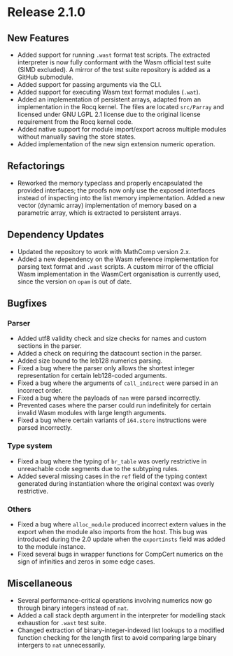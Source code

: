# Release 2.1.0

## New Features
- Added support for running `.wast` format test scripts. The extracted interpreter is now fully conformant with the Wasm official test suite (SIMD excluded). A mirror of the test suite repository is added as a GitHub submodule.
- Added support for passing arguments via the CLI.
- Added support for executing Wasm text format modules (`.wat`).
- Added an implementation of persistent arrays, adapted from an implementation in the Rocq kernel. The files are located `src/Parray` and licensed under GNU LGPL 2.1 license due to the original license requirement from the Rocq kernel code. 
- Added native support for module import/export across multiple modules without manually saving the store states.
- Added implementation of the new sign extension numeric operation.

## Refactorings
- Reworked the memory typeclass and properly encapsulated the provided interfaces; the proofs now only use the exposed interfaces instead of inspecting into the list memory implementation. Added a new vector (dynamic array) implementation of memory based on a parametric array, which is extracted to persistent arrays.

## Dependency Updates
- Updated the repository to work with MathComp version 2.x.
- Added a new dependency on the Wasm reference implementation for parsing text format and `.wast` scripts. A custom mirror of the official Wasm implementation in the WasmCert organisation is currently used, since the version on `opam` is out of date.

## Bugfixes

### Parser
- Added utf8 validity check and size checks for names and custom sections in the parser.
- Added a check on requiring the datacount section in the parser.
- Added size bound to the leb128 numerics parsing.
- Fixed a bug where the parser only allows the shortest integer representation for certain leb128-coded arguments.
- Fixed a bug where the arguments of `call_indirect` were parsed in an incorrect order.
- Fixed a bug where the payloads of `nan` were parsed incorrectly.
- Prevented cases where the parser could run indefinitely for certain invalid Wasm modules with large length arguments.
- Fixed a bug where certain variants of `i64.store` instructions were parsed incorrectly.

### Type system
- Fixed a bug where the typing of `br_table` was overly restrictive in unreachable code segments due to the subtyping rules.
- Added several missing cases in the `ref` field of the typing context generated during instantiation where the original context was overly restrictive.

### Others
- Fixed a bug where `alloc_module` produced incorrect extern values in the export when the module also imports from the host. This bug was introduced during the 2.0 update when the `exportinsts` field was added to the module instance.
- Fixed several bugs in wrapper functions for CompCert numerics on the sign of infinities and zeros in some edge cases.

## Miscellaneous
- Several performance-critical operations involving numerics now go through binary integers instead of `nat`.
- Added a call stack depth argument in the interpreter for modelling stack exhaustion for `.wast` test suite.
- Changed extraction of binary-integer-indexed list lookups to a modified function checking for the length first to avoid comparing large binary intergers to `nat` unnecessarily.